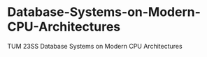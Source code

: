 # Database-Systems-on-Modern-CPU-Architectures
TUM 23SS Database Systems on Modern CPU Architectures
